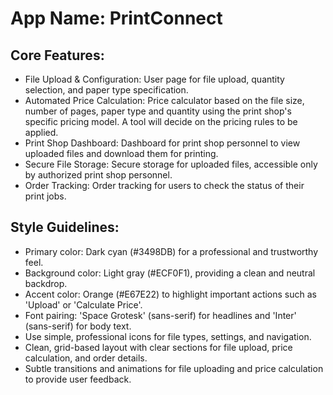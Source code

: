 # **App Name**: PrintConnect

## Core Features:

- File Upload & Configuration: User page for file upload, quantity selection, and paper type specification.
- Automated Price Calculation: Price calculator based on the file size, number of pages, paper type and quantity using the print shop's specific pricing model. A tool will decide on the pricing rules to be applied.
- Print Shop Dashboard: Dashboard for print shop personnel to view uploaded files and download them for printing.
- Secure File Storage: Secure storage for uploaded files, accessible only by authorized print shop personnel.
- Order Tracking: Order tracking for users to check the status of their print jobs.

## Style Guidelines:

- Primary color: Dark cyan (#3498DB) for a professional and trustworthy feel.
- Background color: Light gray (#ECF0F1), providing a clean and neutral backdrop.
- Accent color: Orange (#E67E22) to highlight important actions such as 'Upload' or 'Calculate Price'.
- Font pairing: 'Space Grotesk' (sans-serif) for headlines and 'Inter' (sans-serif) for body text.
- Use simple, professional icons for file types, settings, and navigation.
- Clean, grid-based layout with clear sections for file upload, price calculation, and order details.
- Subtle transitions and animations for file uploading and price calculation to provide user feedback.
